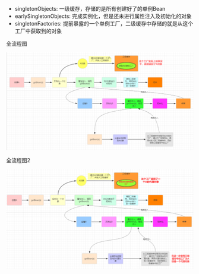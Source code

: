 - singletonObjects: 一级缓存，存储的是所有创建好了的单例Bean
- earlySingletonObjects: 完成实例化，但是还未进行属性注入及初始化的对象
- singletonFactories: 提前暴露的一个单例工厂，二级缓存中存储的就是从这个工厂中获取到的对象

全流程图

![](./asserts/0001.png)


全流程图2

![](./asserts/0002.png)

